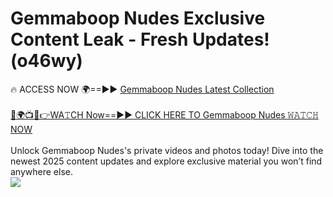 # Gemmaboop Nudes Exclusive Content Leak - Fresh Updates! (o46wy)

🔥 ACCESS NOW 🌍==►► <a href="https://tinyurl.com/2mz8nhtm" rel="nofollow">Gemmaboop Nudes Latest Collection</a>
<br><br>
[🔴🌍📺📱👉WA𝚃CH Now==►► CLICK HERE TO Gemmaboop Nudes 𝚆𝙰𝚃𝙲𝙷 NOW](https://tinyurl.com/2mz8nhtm)
<br><br>
Unlock Gemmaboop Nudes's private videos and photos today! Dive into the newest 2025 content updates and explore exclusive material you won’t find anywhere else.
<br>
<a href="https://tinyurl.com/2mz8nhtm" rel="nofollow" data-target="animated-image.originalLink"><img src="https://camo.githubusercontent.com/8a4f000d20f83aca3bf7ec5f350d767afa0574a8a352519fd8cfa583a6f93a33/68747470733a2f2f692e696d6775722e636f6d2f644a486b345a712e676966" data-canonical-src="https://i.imgur.com/dJHk4Zq.gif" style="max-width: 100%; display: inline-block;" data-target="animated-image.originalImage"></a>
<br>
